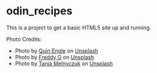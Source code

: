 # odin_recipes

This is a project to get a basic HTML5 site up and running.

Photo Credits:
* Photo by [Quin Engle](https://unsplash.com/@twistsandzests?utm_source=unsplash&utm_medium=referral&utm_content=creditCopyText) on [Unsplash](https://unsplash.com/s/photos/radish?utm_source=unsplash&utm_medium=referral&utm_content=creditCopyText)
* Photo by [Freddy G](https://unsplash.com/@freddygmedia?utm_source=unsplash&utm_medium=referral&utm_content=creditCopyText) on [Unsplash](https://unsplash.com/s/photos/peanut-butter-jelly?utm_source=unsplash&utm_medium=referral&utm_content=creditCopyText)
* Photo by [Tania Melnyczuk](https://unsplash.com/@alphabetania?utm_source=unsplash&utm_medium=referral&utm_content=creditCopyText) on [Unsplash](https://unsplash.com/s/photos/scrambled-egg?utm_source=unsplash&utm_medium=referral&utm_content=creditCopyText)
  
  
